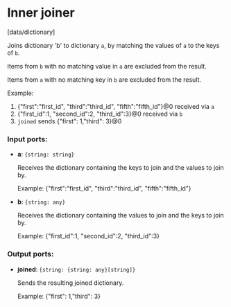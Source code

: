 # Inner joiner

[data/dictionary]

Joins dictionary 'b' to dictionary `a`, by matching the values of `a` to the keys of `b`.

Items from `b` with no matching value in `a` are excluded from the result.

Items from `a` with no matching key in `b` are excluded from the result.

Example:
1. {"first":"first_id", "third":"third_id", "fifth":"fifth_id"}@0 received via `a`
2. {"first_id":1, "second_id":2, "third_id":3}@0 received via `b`
3. `joined` sends {"first": 1,"third": 3}@0

### Input ports:

* __a__: `{string: string}`

    Receives the dictionary containing the keys to join and the values to join by.
    
    Example:
    {"first":"first_id", "third":"third_id", "fifth":"fifth_id"}


* __b__: `{string: any}`

    Receives the dictionary containing the values to join and the keys to join by.
    
    Example:
    {"first_id":1, "second_id":2, "third_id":3}

### Output ports:

* __joined__: `{string: {string: any}[string]}`

    Sends the resulting joined dictionary.
    
    Example:
    {"first": 1,"third": 3}

